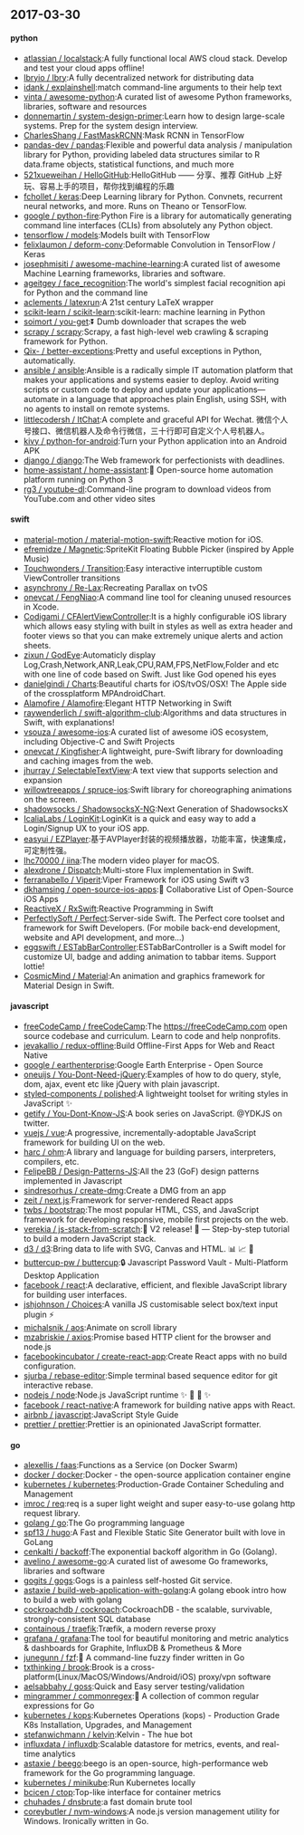 ## 2017-03-30

#### python
* [atlassian / localstack](https://github.com/atlassian/localstack):A fully functional local AWS cloud stack. Develop and test your cloud apps offline!
* [lbryio / lbry](https://github.com/lbryio/lbry):A fully decentralized network for distributing data
* [idank / explainshell](https://github.com/idank/explainshell):match command-line arguments to their help text
* [vinta / awesome-python](https://github.com/vinta/awesome-python):A curated list of awesome Python frameworks, libraries, software and resources
* [donnemartin / system-design-primer](https://github.com/donnemartin/system-design-primer):Learn how to design large-scale systems. Prep for the system design interview.
* [CharlesShang / FastMaskRCNN](https://github.com/CharlesShang/FastMaskRCNN):Mask RCNN in TensorFlow
* [pandas-dev / pandas](https://github.com/pandas-dev/pandas):Flexible and powerful data analysis / manipulation library for Python, providing labeled data structures similar to R data.frame objects, statistical functions, and much more
* [521xueweihan / HelloGitHub](https://github.com/521xueweihan/HelloGitHub):HelloGitHub —— 分享、推荐 GitHub 上好玩、容易上手的项目，帮你找到编程的乐趣
* [fchollet / keras](https://github.com/fchollet/keras):Deep Learning library for Python. Convnets, recurrent neural networks, and more. Runs on Theano or TensorFlow.
* [google / python-fire](https://github.com/google/python-fire):Python Fire is a library for automatically generating command line interfaces (CLIs) from absolutely any Python object.
* [tensorflow / models](https://github.com/tensorflow/models):Models built with TensorFlow
* [felixlaumon / deform-conv](https://github.com/felixlaumon/deform-conv):Deformable Convolution in TensorFlow / Keras
* [josephmisiti / awesome-machine-learning](https://github.com/josephmisiti/awesome-machine-learning):A curated list of awesome Machine Learning frameworks, libraries and software.
* [ageitgey / face_recognition](https://github.com/ageitgey/face_recognition):The world's simplest facial recognition api for Python and the command line
* [aclements / latexrun](https://github.com/aclements/latexrun):A 21st century LaTeX wrapper
* [scikit-learn / scikit-learn](https://github.com/scikit-learn/scikit-learn):scikit-learn: machine learning in Python
* [soimort / you-get](https://github.com/soimort/you-get):⏬ Dumb downloader that scrapes the web
* [scrapy / scrapy](https://github.com/scrapy/scrapy):Scrapy, a fast high-level web crawling & scraping framework for Python.
* [Qix- / better-exceptions](https://github.com/Qix-/better-exceptions):Pretty and useful exceptions in Python, automatically.
* [ansible / ansible](https://github.com/ansible/ansible):Ansible is a radically simple IT automation platform that makes your applications and systems easier to deploy. Avoid writing scripts or custom code to deploy and update your applications— automate in a language that approaches plain English, using SSH, with no agents to install on remote systems.
* [littlecodersh / ItChat](https://github.com/littlecodersh/ItChat):A complete and graceful API for Wechat. 微信个人号接口、微信机器人及命令行微信，三十行即可自定义个人号机器人。
* [kivy / python-for-android](https://github.com/kivy/python-for-android):Turn your Python application into an Android APK
* [django / django](https://github.com/django/django):The Web framework for perfectionists with deadlines.
* [home-assistant / home-assistant](https://github.com/home-assistant/home-assistant):🏡 Open-source home automation platform running on Python 3
* [rg3 / youtube-dl](https://github.com/rg3/youtube-dl):Command-line program to download videos from YouTube.com and other video sites

#### swift
* [material-motion / material-motion-swift](https://github.com/material-motion/material-motion-swift):Reactive motion for iOS.
* [efremidze / Magnetic](https://github.com/efremidze/Magnetic):SpriteKit Floating Bubble Picker (inspired by Apple Music)
* [Touchwonders / Transition](https://github.com/Touchwonders/Transition):Easy interactive interruptible custom ViewController transitions
* [asynchrony / Re-Lax](https://github.com/asynchrony/Re-Lax):Recreating Parallax on tvOS
* [onevcat / FengNiao](https://github.com/onevcat/FengNiao):A command line tool for cleaning unused resources in Xcode.
* [Codigami / CFAlertViewController](https://github.com/Codigami/CFAlertViewController):It is a highly configurable iOS library which allows easy styling with built in styles as well as extra header and footer views so that you can make extremely unique alerts and action sheets.
* [zixun / GodEye](https://github.com/zixun/GodEye):Automaticly display Log,Crash,Network,ANR,Leak,CPU,RAM,FPS,NetFlow,Folder and etc with one line of code based on Swift. Just like God opened his eyes
* [danielgindi / Charts](https://github.com/danielgindi/Charts):Beautiful charts for iOS/tvOS/OSX! The Apple side of the crossplatform MPAndroidChart.
* [Alamofire / Alamofire](https://github.com/Alamofire/Alamofire):Elegant HTTP Networking in Swift
* [raywenderlich / swift-algorithm-club](https://github.com/raywenderlich/swift-algorithm-club):Algorithms and data structures in Swift, with explanations!
* [vsouza / awesome-ios](https://github.com/vsouza/awesome-ios):A curated list of awesome iOS ecosystem, including Objective-C and Swift Projects
* [onevcat / Kingfisher](https://github.com/onevcat/Kingfisher):A lightweight, pure-Swift library for downloading and caching images from the web.
* [jhurray / SelectableTextView](https://github.com/jhurray/SelectableTextView):A text view that supports selection and expansion
* [willowtreeapps / spruce-ios](https://github.com/willowtreeapps/spruce-ios):Swift library for choreographing animations on the screen.
* [shadowsocks / ShadowsocksX-NG](https://github.com/shadowsocks/ShadowsocksX-NG):Next Generation of ShadowsocksX
* [IcaliaLabs / LoginKit](https://github.com/IcaliaLabs/LoginKit):LoginKit is a quick and easy way to add a Login/Signup UX to your iOS app.
* [easyui / EZPlayer](https://github.com/easyui/EZPlayer):基于AVPlayer封装的视频播放器，功能丰富，快速集成，可定制性强。
* [lhc70000 / iina](https://github.com/lhc70000/iina):The modern video player for macOS.
* [alexdrone / Dispatch](https://github.com/alexdrone/Dispatch):Multi-store Flux implementation in Swift.
* [ferranabello / Viperit](https://github.com/ferranabello/Viperit):Viper Framework for iOS using Swift v3
* [dkhamsing / open-source-ios-apps](https://github.com/dkhamsing/open-source-ios-apps):📱 Collaborative List of Open-Source iOS Apps
* [ReactiveX / RxSwift](https://github.com/ReactiveX/RxSwift):Reactive Programming in Swift
* [PerfectlySoft / Perfect](https://github.com/PerfectlySoft/Perfect):Server-side Swift. The Perfect core toolset and framework for Swift Developers. (For mobile back-end development, website and API development, and more…)
* [eggswift / ESTabBarController](https://github.com/eggswift/ESTabBarController):ESTabBarController is a Swift model for customize UI, badge and adding animation to tabbar items. Support lottie!
* [CosmicMind / Material](https://github.com/CosmicMind/Material):An animation and graphics framework for Material Design in Swift.

#### javascript
* [freeCodeCamp / freeCodeCamp](https://github.com/freeCodeCamp/freeCodeCamp):The https://freeCodeCamp.com open source codebase and curriculum. Learn to code and help nonprofits.
* [jevakallio / redux-offline](https://github.com/jevakallio/redux-offline):Build Offline-First Apps for Web and React Native
* [google / earthenterprise](https://github.com/google/earthenterprise):Google Earth Enterprise - Open Source
* [oneuijs / You-Dont-Need-jQuery](https://github.com/oneuijs/You-Dont-Need-jQuery):Examples of how to do query, style, dom, ajax, event etc like jQuery with plain javascript.
* [styled-components / polished](https://github.com/styled-components/polished):A lightweight toolset for writing styles in JavaScript ✨
* [getify / You-Dont-Know-JS](https://github.com/getify/You-Dont-Know-JS):A book series on JavaScript. @YDKJS on twitter.
* [vuejs / vue](https://github.com/vuejs/vue):A progressive, incrementally-adoptable JavaScript framework for building UI on the web.
* [harc / ohm](https://github.com/harc/ohm):A library and language for building parsers, interpreters, compilers, etc.
* [FelipeBB / Design-Patterns-JS](https://github.com/FelipeBB/Design-Patterns-JS):All the 23 (GoF) design patterns implemented in Javascript
* [sindresorhus / create-dmg](https://github.com/sindresorhus/create-dmg):Create a DMG from an app
* [zeit / next.js](https://github.com/zeit/next.js):Framework for server-rendered React apps
* [twbs / bootstrap](https://github.com/twbs/bootstrap):The most popular HTML, CSS, and JavaScript framework for developing responsive, mobile first projects on the web.
* [verekia / js-stack-from-scratch](https://github.com/verekia/js-stack-from-scratch):🎉 V2 release! 🎉 — Step-by-step tutorial to build a modern JavaScript stack.
* [d3 / d3](https://github.com/d3/d3):Bring data to life with SVG, Canvas and HTML. 📊 📈 🎉
* [buttercup-pw / buttercup](https://github.com/buttercup-pw/buttercup):🔒 Javascript Password Vault - Multi-Platform Desktop Application
* [facebook / react](https://github.com/facebook/react):A declarative, efficient, and flexible JavaScript library for building user interfaces.
* [jshjohnson / Choices](https://github.com/jshjohnson/Choices):A vanilla JS customisable select box/text input plugin ⚡️
* [michalsnik / aos](https://github.com/michalsnik/aos):Animate on scroll library
* [mzabriskie / axios](https://github.com/mzabriskie/axios):Promise based HTTP client for the browser and node.js
* [facebookincubator / create-react-app](https://github.com/facebookincubator/create-react-app):Create React apps with no build configuration.
* [sjurba / rebase-editor](https://github.com/sjurba/rebase-editor):Simple terminal based sequence editor for git interactive rebase.
* [nodejs / node](https://github.com/nodejs/node):Node.js JavaScript runtime ✨ 🐢 🚀 ✨
* [facebook / react-native](https://github.com/facebook/react-native):A framework for building native apps with React.
* [airbnb / javascript](https://github.com/airbnb/javascript):JavaScript Style Guide
* [prettier / prettier](https://github.com/prettier/prettier):Prettier is an opinionated JavaScript formatter.

#### go
* [alexellis / faas](https://github.com/alexellis/faas):Functions as a Service (on Docker Swarm)
* [docker / docker](https://github.com/docker/docker):Docker - the open-source application container engine
* [kubernetes / kubernetes](https://github.com/kubernetes/kubernetes):Production-Grade Container Scheduling and Management
* [imroc / req](https://github.com/imroc/req):req is a super light weight and super easy-to-use golang http request library.
* [golang / go](https://github.com/golang/go):The Go programming language
* [spf13 / hugo](https://github.com/spf13/hugo):A Fast and Flexible Static Site Generator built with love in GoLang
* [cenkalti / backoff](https://github.com/cenkalti/backoff):The exponential backoff algorithm in Go (Golang).
* [avelino / awesome-go](https://github.com/avelino/awesome-go):A curated list of awesome Go frameworks, libraries and software
* [gogits / gogs](https://github.com/gogits/gogs):Gogs is a painless self-hosted Git service.
* [astaxie / build-web-application-with-golang](https://github.com/astaxie/build-web-application-with-golang):A golang ebook intro how to build a web with golang
* [cockroachdb / cockroach](https://github.com/cockroachdb/cockroach):CockroachDB - the scalable, survivable, strongly-consistent SQL database
* [containous / traefik](https://github.com/containous/traefik):Træfik, a modern reverse proxy
* [grafana / grafana](https://github.com/grafana/grafana):The tool for beautiful monitoring and metric analytics & dashboards for Graphite, InfluxDB & Prometheus & More
* [junegunn / fzf](https://github.com/junegunn/fzf):🌸 A command-line fuzzy finder written in Go
* [txthinking / brook](https://github.com/txthinking/brook):Brook is a cross-platform(Linux/MacOS/Windows/Android/iOS) proxy/vpn software
* [aelsabbahy / goss](https://github.com/aelsabbahy/goss):Quick and Easy server testing/validation
* [mingrammer / commonregex](https://github.com/mingrammer/commonregex):🍫 A collection of common regular expressions for Go
* [kubernetes / kops](https://github.com/kubernetes/kops):Kubernetes Operations (kops) - Production Grade K8s Installation, Upgrades, and Management
* [stefanwichmann / kelvin](https://github.com/stefanwichmann/kelvin):Kelvin - The hue bot
* [influxdata / influxdb](https://github.com/influxdata/influxdb):Scalable datastore for metrics, events, and real-time analytics
* [astaxie / beego](https://github.com/astaxie/beego):beego is an open-source, high-performance web framework for the Go programming language.
* [kubernetes / minikube](https://github.com/kubernetes/minikube):Run Kubernetes locally
* [bcicen / ctop](https://github.com/bcicen/ctop):Top-like interface for container metrics
* [chuhades / dnsbrute](https://github.com/chuhades/dnsbrute):a fast domain brute tool
* [coreybutler / nvm-windows](https://github.com/coreybutler/nvm-windows):A node.js version management utility for Windows. Ironically written in Go.
